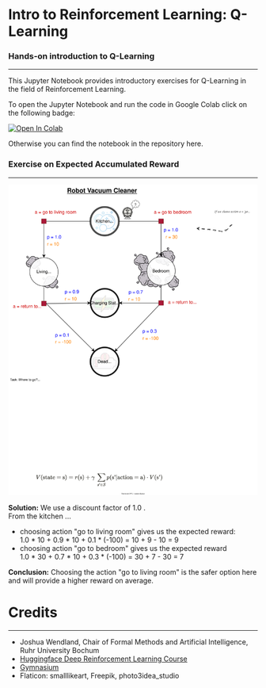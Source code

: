 # Intro to Reinforcement Learning: Q-Learning



### Hands-on introduction to Q-Learning
---

This Jupyter Notebook provides introductory exercises for Q-Learning in the field of Reinforcement Learning. 

To open the Jupyter Notebook and run the code in Google Colab click on the following badge:

<a target="_blank" href="https://colab.research.google.com/github/ai-fm/q-learning-notbeook/blob/main/Q_Learning_exercise.ipynb">
  <img src="https://colab.research.google.com/assets/colab-badge.svg" alt="Open In Colab"/>
</a>

Otherwise you can find the notebook in the repository here.


### Exercise on Expected Accumulated Reward
---

<img src="MDP_exercise.svg" alt="Exercise on Expected Accumulated Reward" width=700px>

**Solution:**
We use a discount factor of 1.0 .  
From the kitchen ...
- choosing action "go to living room" gives us the expected reward:  
  1.0 * 10 + 0.9 * 10 + 0.1 * (-100) = 10 + 9 - 10 = 9
- choosing action "go to bedroom" gives us the expected reward  
  1.0 * 30 + 0.7 * 10 + 0.3 * (-100) = 30 + 7 - 30 = 7

**Conclusion:** Choosing the action "go to living room" is the safer option here and will provide a higher reward on average.


# Credits
---

- Joshua Wendland, Chair of Formal Methods and Artificial Intelligence, Ruhr University Bochum
- [Huggingface Deep Reinforcement Learning Course](https://huggingface.co/learn/deep-rl-course/unit0/introduction)
- [Gymnasium](https://gymnasium.farama.org/)
- Flaticon: smalllikeart, Freepik, photo3idea_studio